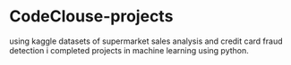 # CodeClouse-projects


using kaggle datasets of supermarket sales analysis
and credit card fraud detection i completed projects in machine learning using python.
